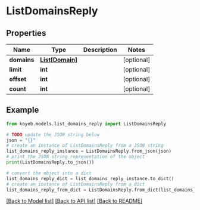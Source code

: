 # ListDomainsReply


## Properties

Name | Type | Description | Notes
------------ | ------------- | ------------- | -------------
**domains** | [**List[Domain]**](Domain.md) |  | [optional] 
**limit** | **int** |  | [optional] 
**offset** | **int** |  | [optional] 
**count** | **int** |  | [optional] 

## Example

```python
from koyeb.models.list_domains_reply import ListDomainsReply

# TODO update the JSON string below
json = "{}"
# create an instance of ListDomainsReply from a JSON string
list_domains_reply_instance = ListDomainsReply.from_json(json)
# print the JSON string representation of the object
print(ListDomainsReply.to_json())

# convert the object into a dict
list_domains_reply_dict = list_domains_reply_instance.to_dict()
# create an instance of ListDomainsReply from a dict
list_domains_reply_from_dict = ListDomainsReply.from_dict(list_domains_reply_dict)
```
[[Back to Model list]](../README.md#documentation-for-models) [[Back to API list]](../README.md#documentation-for-api-endpoints) [[Back to README]](../README.md)


